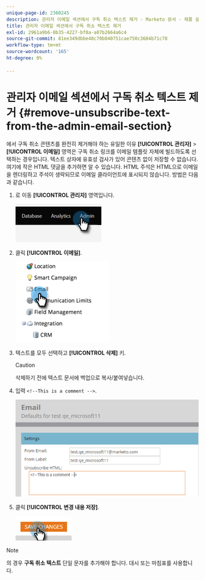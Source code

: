 ```yaml
---
unique-page-id: 2360245
description: 관리자 이메일 섹션에서 구독 취소 텍스트 제거 - Marketo 문서 - 제품 설명서
title: 관리자 이메일 섹션에서 구독 취소 텍스트 제거
exl-id: 2961a9b6-8b35-4227-bf8a-a07b2664a6c4
source-git-commit: 81ee349dbbe48c70b040751cae750c3684b71c78
workflow-type: tm+mt
source-wordcount: '165'
ht-degree: 0%

---
```


# 관리자 이메일 섹션에서 구독 취소 텍스트 제거 {#remove-unsubscribe-text-from-the-admin-email-section}

에서 구독 취소 콘텐츠를 완전히 제거해야 하는 유일한 이유 **[!UICONTROL 관리자]** > **[!UICONTROL 이메일]** 영역은 구독 취소 링크를 이메일 템플릿 자체에 빌드하도록 선택하는 경우입니다. 텍스트 상자에 유효성 검사가 있어 콘텐츠 없이 저장할 수 없습니다. 여기에 작은 HTML 댓글을 추가하면 알 수 있습니다. HTML 주석은 HTML으로 이메일을 렌더링하고 주석이 생략되므로 이메일 클라이언트에 표시되지 않습니다. 방법은 다음과 같습니다.

1. 로 이동 **[!UICONTROL 관리자]** 영역입니다.

   ![](assets/remove-unsubscribe-text-from-the-admin-email-section-1.png)

1. 클릭 **[!UICONTROL 이메일]**.

   ![](assets/remove-unsubscribe-text-from-the-admin-email-section-2.png)

1. 텍스트를 모두 선택하고 **[!UICONTROL 삭제]** 키.

   >[!CAUTION]
   >
   >삭제하기 전에 텍스트 문서에 백업으로 복사/붙여넣습니다.

1. 입력 `<!--This is a comment -->`.

   ![](assets/remove-unsubscribe-text-from-the-admin-email-section-3.png)

1. 클릭 **[!UICONTROL 변경 내용 저장]**.

   ![](assets/remove-unsubscribe-text-from-the-admin-email-section-4.png)

>[!NOTE]
>
>의 경우 **구독 취소 텍스트** 단일 문자를 추가해야 합니다. 대시 또는 마침표를 사용합니다.
